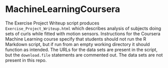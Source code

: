 # MachineLearningCoursera
The Exercise Project Writeup script produces `Exercise_Project_Writeup.html` which describes analysis of subjects doing sets of curls while fitted with motion sensors. Instructions for the Coursera Machine Learning course specify that students should not run the R Markdown script, but if run from an empty working directory it should function as intended. The URLs for the data sets are present in the script, but the `download.file` statements are commented out. The data sets are not present in this repo.
